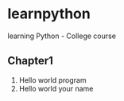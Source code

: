 # learnpython
learning Python - College course

## Chapter1
1. Hello world program
2. Hello world your name
